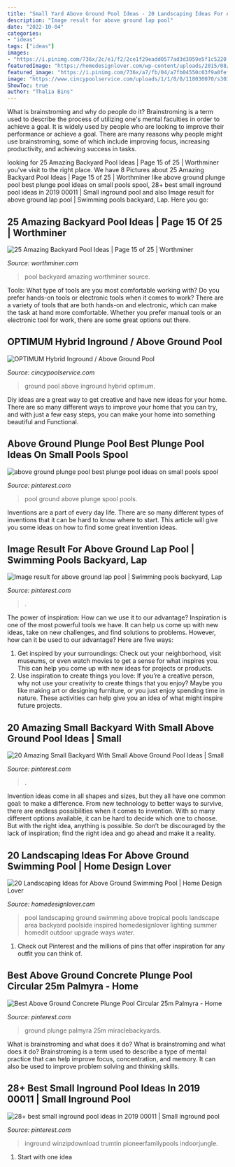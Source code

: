 ```yaml
---
title: "Small Yard Above Ground Pool Ideas - 20 Landscaping Ideas For Above Ground Swimming Pool"
description: "Image result for above ground lap pool"
date: "2022-10-04"
categories:
- "ideas"
tags: ["ideas"]
images:
- "https://i.pinimg.com/736x/2c/e1/f2/2ce1f29eadd0577ad3d3059e5f1c5220.jpg"
featuredImage: "https://homedesignlover.com/wp-content/uploads/2015/08/1-tropical-inspired.jpg"
featured_image: "https://i.pinimg.com/736x/a7/fb/04/a7fb04550c63f9a0fefab98e953020dd.jpg"
image: "https://www.cincypoolservice.com/uploads/1/1/8/0/118030070/s303296003940463625_p6_i16_w563.jpeg"
ShowToc: true
author: "Thalia Bins"
---
```



What is brainstroming and why do people do it?
Brainstroming is a term used to describe the process of utilizing one's mental faculties in order to achieve a goal. It is widely used by people who are looking to improve their performance or achieve a goal. There are many reasons why people might use brainstroming, some of which include improving focus, increasing productivity, and achieving success in tasks.

	

		
looking for 25 Amazing Backyard Pool Ideas | Page 15 of 25 | Worthminer you've visit to the right place. We have 8 Pictures about 25 Amazing Backyard Pool Ideas | Page 15 of 25 | Worthminer like above ground plunge pool best plunge pool ideas on small pools spool, 28+ best small inground pool ideas in 2019 00011 | Small inground pool and also Image result for above ground lap pool | Swimming pools backyard, Lap. Here you go:
		
    
## 25 Amazing Backyard Pool Ideas | Page 15 Of 25 | Worthminer

<img loading=lazy src="http://www.worthminer.com/wp-content/uploads/2018/07/Pool-15.jpg" onerror="this.onerror=null;this.src='https://tse4.mm.bing.net/th?id=OIP._S3p7GmSJ5uXzTjxfJ1X2gHaKB&amp;pid=15.1';" alt="25 Amazing Backyard Pool Ideas | Page 15 of 25 | Worthminer">

_Source: worthminer.com_

>pool backyard amazing worthminer source. 

	

Tools: What type of tools are you most comfortable working with?
Do you prefer hands-on tools or electronic tools when it comes to work? There are a variety of tools that are both hands-on and electronic, which can make the task at hand more comfortable. Whether you prefer manual tools or an electronic tool for work, there are some great options out there.

    
## OPTIMUM Hybrid Inground / Above Ground Pool

<img loading=lazy src="https://www.cincypoolservice.com/uploads/1/1/8/0/118030070/s303296003940463625_p6_i16_w563.jpeg" onerror="this.onerror=null;this.src='https://tse2.mm.bing.net/th?id=OIP.0e59QGSl9DhtvNvhiFP0TQHaGE&amp;pid=15.1';" alt="OPTIMUM Hybrid Inground / Above Ground Pool">

_Source: cincypoolservice.com_

>ground pool above inground hybrid optimum. 

	

Diy ideas are a great way to get creative and have new ideas for your home. There are so many different ways to improve your home that you can try, and with just a few easy steps, you can make your home into something beautiful and Functional.

    
## Above Ground Plunge Pool Best Plunge Pool Ideas On Small Pools Spool

<img loading=lazy src="https://i.pinimg.com/736x/a7/fb/04/a7fb04550c63f9a0fefab98e953020dd.jpg" onerror="this.onerror=null;this.src='https://tse3.mm.bing.net/th?id=OIP.yKD9XvCobgRNIsY-bdTaIQAAAA&amp;pid=15.1';" alt="above ground plunge pool best plunge pool ideas on small pools spool">

_Source: pinterest.com_

>pool ground above plunge spool pools. 

	

Inventions are a part of every day life. There are so many different types of inventions that it can be hard to know where to start. This article will give you some ideas on how to find some great invention ideas.

    
## Image Result For Above Ground Lap Pool | Swimming Pools Backyard, Lap

<img loading=lazy src="https://i.pinimg.com/736x/a4/0f/ce/a40fce701ae6740916aea6491375d8e3.jpg" onerror="this.onerror=null;this.src='https://tse1.mm.bing.net/th?id=OIP.Ec1xuoYEQIpjkK7aC7STJAHaEO&amp;pid=15.1';" alt="Image result for above ground lap pool | Swimming pools backyard, Lap">

_Source: pinterest.com_

>. 

	

The power of inspiration: How can we use it to our advantage?
Inspiration is one of the most powerful tools we have. It can help us come up with new ideas, take on new challenges, and find solutions to problems. However, how can it be used to our advantage? Here are five ways: 
1) Get inspired by your surroundings: Check out your neighborhood, visit museums, or even watch movies to get a sense for what inspires you. This can help you come up with new ideas for projects or products. 
2) Use inspiration to create things you love: If you’re a creative person, why not use your creativity to create things that you enjoy? Maybe you like making art or designing furniture, or you just enjoy spending time in nature. These activities can help give you an idea of what might inspire future projects.

    
## 20 Amazing Small Backyard With Small Above Ground Pool Ideas | Small

<img loading=lazy src="https://i.pinimg.com/736x/22/70/ce/2270ce4a7f67eb0549e6062b7c41e0e8.jpg" onerror="this.onerror=null;this.src='https://tse2.mm.bing.net/th?id=OIP.ItQ2qIVdWXRatFkvIZC7vAHaFB&amp;pid=15.1';" alt="20 Amazing Small Backyard With Small Above Ground Pool Ideas | Small">

_Source: pinterest.com_

>. 

	

Invention ideas come in all shapes and sizes, but they all have one common goal: to make a difference. From new technology to better ways to survive, there are endless possibilities when it comes to invention. With so many different options available, it can be hard to decide which one to choose. But with the right idea, anything is possible. So don’t be discouraged by the lack of inspiration; find the right idea and go ahead and make it a reality.

    
## 20 Landscaping Ideas For Above Ground Swimming Pool | Home Design Lover

<img loading=lazy src="https://homedesignlover.com/wp-content/uploads/2015/08/1-tropical-inspired.jpg" onerror="this.onerror=null;this.src='https://tse2.mm.bing.net/th?id=OIP.j0N3C8bAvceIb7cTFJ_ncAHaE9&amp;pid=15.1';" alt="20 Landscaping Ideas for Above Ground Swimming Pool | Home Design Lover">

_Source: homedesignlover.com_

>pool landscaping ground swimming above tropical pools landscape area backyard poolside inspired homedesignlover lighting summer homedit outdoor upgrade ways water. 

	

1) Check out Pinterest and the millions of pins that offer inspiration for any outfit you can think of.

    
## Best Above Ground Concrete Plunge Pool Circular 25m Palmyra - Home

<img loading=lazy src="https://i.pinimg.com/736x/25/c9/3c/25c93c8aa8ecc5b58d8b0a74adab3154.jpg" onerror="this.onerror=null;this.src='https://tse1.mm.bing.net/th?id=OIP.6hICRykxM1vvBpeF8LSglgHaJ3&amp;pid=15.1';" alt="Best Above Ground Concrete Plunge Pool Circular 25m Palmyra - Home">

_Source: pinterest.com_

>ground plunge palmyra 25m miraclebackyards. 

	

What is brainstroming and what does it do?
What is brainstroming and what does it do? Brainstroming is a term used to describe a type of mental practice that can help improve focus, concentration, and memory. It can also be used to improve problem solving and thinking skills.

    
## 28+ Best Small Inground Pool Ideas In 2019 00011 | Small Inground Pool

<img loading=lazy src="https://i.pinimg.com/736x/2c/e1/f2/2ce1f29eadd0577ad3d3059e5f1c5220.jpg" onerror="this.onerror=null;this.src='https://tse2.mm.bing.net/th?id=OIP.6j6YBEKiJQLWA6c9vJHLPwHaK-&amp;pid=15.1';" alt="28+ best small inground pool ideas in 2019 00011 | Small inground pool">

_Source: pinterest.com_

>inground winzipdownload trumtin pioneerfamilypools indoorjungle. 

	

 1. Start with one idea

